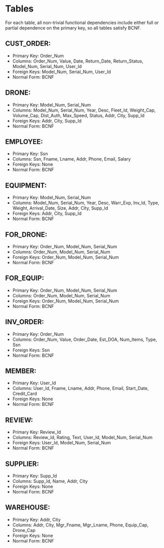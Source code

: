 # Tables

For each table, all non-trivial functional dependencies include either full or partial dependence on the primary key, so all tables satisfy BCNF.

## CUST_ORDER:
* Primary Key: Order_Num
* Columns: Order_Num, Value, Date, Return_Date, Return_Status, Model_Num, Serial_Num, User_Id
* Foreign Keys: Model_Num, Serial_Num, User_Id
* Normal Form: BCNF

## DRONE:
* Primary Key: Model_Num, Serial_Num
* Columns: Model_Num, Serial_Num, Year, Desc, Fleet_Id, Weight_Cap, Volume_Cap, Dist_Auth, Max_Speed, Status, Addr, City, Supp_Id
* Foreign Keys: Addr, City, Supp_Id
* Normal Form: BCNF

## EMPLOYEE:
* Primary Key: Ssn
* Columns: Ssn, Fname, Lname, Addr, Phone, Email, Salary
* Foreign Keys: None
* Normal Form: BCNF

## EQUIPMENT:
* Primary Key: Model_Num, Serial_Num
* Columns: Model_Num, Serial_Num, Year, Desc, Warr_Exp, Inv_Id, Type, Weight, Arrival_Date, Size, Addr, City, Supp_Id
* Foreign Keys: Addr, City, Supp_Id
* Normal Form: BCNF

## FOR_DRONE:
* Primary Key: Order_Num, Model_Num, Serial_Num
* Columns: Order_Num, Model_Num, Serial_Num
* Foreign Keys: Order_Num, Model_Num, Serial_Num
* Normal Form: BCNF

## FOR_EQUIP:
* Primary Key: Order_Num, Model_Num, Serial_Num
* Columns: Order_Num, Model_Num, Serial_Num
* Foreign Keys: Order_Num, Model_Num, Serial_Num
* Normal Form: BCNF

## INV_ORDER:
* Primary Key: Order_Num
* Columns: Order_Num, Value, Order_Date, Est_DOA, Num_Items, Type, Ssn
* Foreign Keys: Ssn
* Normal Form: BCNF

## MEMBER:
* Primary Key: User_Id
* Columns: User_Id, Fname, Lname, Addr, Phone, Email, Start_Date, Credit_Card
* Foreign Keys: None
* Normal Form: BCNF

## REVIEW:
* Primary Key: Review_Id
* Columns: Review_Id, Rating, Text, User_Id, Model_Num, Serial_Num
* Foreign Keys: User_Id, Model_Num, Serial_Num
* Normal Form: BCNF

## SUPPLIER:
* Primary Key: Supp_Id
* Columns: Supp_Id, Name, Addr, City
* Foreign Keys: None
* Normal Form: BCNF

## WAREHOUSE:
* Primary Key: Addr, City
* Columns: Addr, City, Mgr_Fname, Mgr_Lname, Phone, Equip_Cap, Drone_Cap
* Foreign Keys: None
* Normal Form: BCNF
